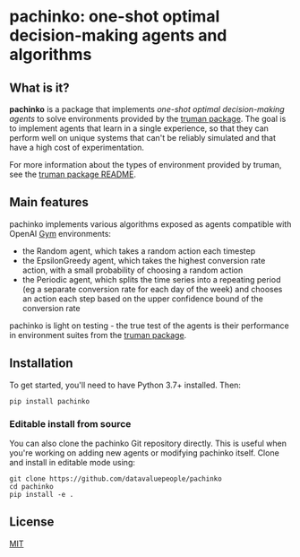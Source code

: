 # pachinko: one-shot optimal decision-making agents and algorithms 

## What is it?

**pachinko** is a package that implements _one-shot optimal decision-making agents_ to solve
environments provided by the [truman package][truman]. The goal is to implement agents that learn
in a single experience, so that they can perform well on unique systems that can't be reliably
simulated and that have a high cost of experimentation.

For more information about the types of environment provided by truman, see the [truman package
README][truman].

## Main features

pachinko implements various algorithms exposed as agents compatible with OpenAI [Gym][gym]
environments:
- the Random agent, which takes a random action each timestep
- the EpsilonGreedy agent, which takes the highest conversion rate action, with a small probability
  of choosing a random action
- the Periodic agent, which splits the time series into a repeating period (eg a separate
  conversion rate for each day of the week) and chooses an action each step based on the upper
  confidence bound of the conversion rate

pachinko is light on testing - the true test of the agents is their performance in environment
suites from the [truman package][truman].

## Installation

To get started, you'll need to have Python 3.7+ installed. Then:

```
pip install pachinko
```

### Editable install from source

You can also clone the pachinko Git repository directly. This is useful when you're working on
adding new agents or modifying pachinko itself. Clone and install in editable mode using:

```
git clone https://github.com/datavaluepeople/pachinko
cd pachinko
pip install -e .
```

## License

[MIT](LICENSE.txt)


[truman]: https://github.com/datavaluepeople/truman
[gym]: https://github.com/openai/gym
